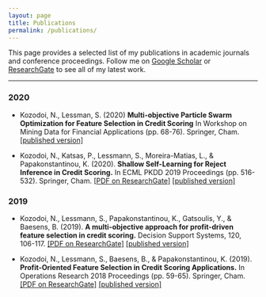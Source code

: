 ```yaml
---
layout: page
title: Publications
permalink: /publications/
---
```


This page provides a selected list of my publications in academic journals and conference proceedings. Follow me on [Google Scholar](https://scholar.google.com/citations?hl=en&authuser=1&user=58tMuD0AAAAJ) or [ResearchGate](http://researchgate.net/profile/Nikita_Kozodoi) to see all of my latest work.

---

### 2020

- Kozodoi, N., Lessman, S. (2020)
**Multi-objective Particle Swarm Optimization for Feature Selection in Credit Scoring**
In Workshop on Mining Data for Financial Applications (pp. 68-76). Springer, Cham. [[published version]](https://link.springer.com/chapter/10.1007/978-3-030-66981-2_6)

- Kozodoi, N., Katsas, P., Lessmann, S., Moreira-Matias, L., & Papakonstantinou, K. (2020).
**Shallow Self-Learning for Reject Inference in Credit Scoring.**
In ECML PKDD 2019 Proceedings (pp. 516-532). Springer, Cham.
[[PDF on ResearchGate]](https://www.researchgate.net/publication/335833057_Shallow_Self-Learning_for_Reject_Inference_in_Credit_Scoring) [[published version]](https://link.springer.com/chapter/10.1007/978-3-030-46133-1_31#citeas)


### 2019

- Kozodoi, N., Lessmann, S., Papakonstantinou, K., Gatsoulis, Y., & Baesens, B. (2019).
**A multi-objective approach for profit-driven feature selection in credit scoring.**
Decision Support Systems, 120, 106-117.
[[PDF on ResearchGate]](https://www.researchgate.net/publication/332215219_A_multi-objective_approach_for_profit-driven_feature_selection_in_credit_scoring) [[published version]](https://www.researchgate.net/deref/https%3A%2F%2Fdoi.org%2F10.1016%2Fj.dss.2019.03.011)

- Kozodoi, N., Lessmann, S., Baesens, B., & Papakonstantinou, K. (2019).
**Profit-Oriented Feature Selection in Credit Scoring Applications.**
In Operations Research 2018 Proceedings (pp. 59-65). Springer, Cham.
[[PDF on ResearchGate]](https://www.researchgate.net/publication/335485098_Profit-Oriented_Feature_Selection_in_Credit_Scoring_Applications) [[published version]](https://www.researchgate.net/deref/https%3A%2F%2Fdoi.org%2F10.1007%2F978-3-030-18500-8_9)
